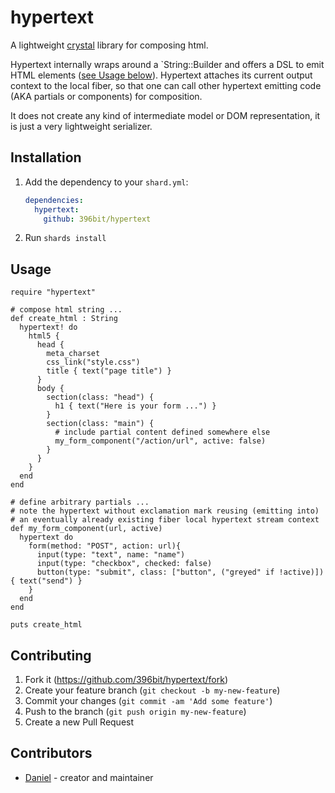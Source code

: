 # hypertext

A lightweight [crystal](https://crystal-lang.org) library for composing html.

Hypertext internally wraps around a `String::Builder and offers a DSL to emit HTML elements ([see Usage below](#usage)).
Hypertext attaches its current output context to the local fiber, so that one can call other
hypertext emitting code (AKA partials or components) for composition.

It does not create any kind of intermediate model or DOM representation, it is just a very lightweight serializer.


## Installation

1. Add the dependency to your `shard.yml`:

   ```yaml
   dependencies:
     hypertext:
       github: 396bit/hypertext
   ```

2. Run `shards install`

## Usage

```crystal
require "hypertext"

# compose html string ...
def create_html : String
  hypertext! do 
    html5 {
      head {
        meta_charset
        css_link("style.css")
        title { text("page title") }
      }
      body {
        section(class: "head") {
          h1 { text("Here is your form ...") }
        }
        section(class: "main") {
          # include partial content defined somewhere else
          my_form_component("/action/url", active: false)
        }
      }
    }
  end
end

# define arbitrary partials ...
# note the hypertext without exclamation mark reusing (emitting into) 
# an eventually already existing fiber local hypertext stream context
def my_form_component(url, active)
  hypertext do 
    form(method: "POST", action: url){
      input(type: "text", name: "name")
      input(type: "checkbox", checked: false)
      button(type: "submit", class: ["button", ("greyed" if !active)]) { text("send") }
    }
  end
end

puts create_html
```

## Contributing

1. Fork it (<https://github.com/396bit/hypertext/fork>)
2. Create your feature branch (`git checkout -b my-new-feature`)
3. Commit your changes (`git commit -am 'Add some feature'`)
4. Push to the branch (`git push origin my-new-feature`)
5. Create a new Pull Request

## Contributors

- [Daniel](https://github.com/396bit) - creator and maintainer
